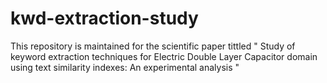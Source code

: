 # kwd-extraction-study
This repository is maintained for the scientific paper tittled " Study of keyword extraction techniques for Electric Double Layer Capacitor domain using text similarity indexes: An experimental analysis "
